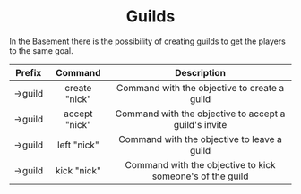 <h1 align = "center"> Guilds </h1>  

In the Basement there is the possibility of creating guilds to get the players to the same goal.

|Prefix|Command|Description|
|:---: | :---: |:---: | 
|->guild|create "nick"|Command with the objective to create a guild|
|->guild|accept "nick"|Command with the objective to accept a guild's invite| 
|->guild|left "nick"|Command with the objective to leave a guild|
|->guild|kick "nick"|Command with the objective to kick someone's of the guild|